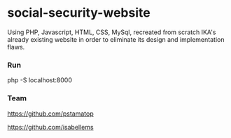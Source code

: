 # social-security-website
Using PHP, Javascript, HTML, CSS, MySql, recreated from scratch IKA's already existing website in order to eliminate its design and implementation flaws. 

### Run
php -S localhost:8000


### Team

https://github.com/pstamatop

https://github.com/isabellems



